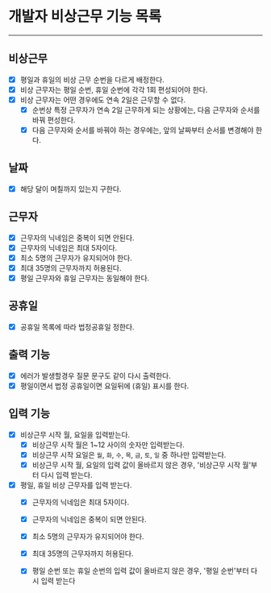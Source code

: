 # 개발자 비상근무 기능 목록

-----

## 비상근무
- [x] 평일과 휴일의 비상 근무 순번을 다르게 배정한다.
- [x] 비상 근무자는 평일 순번, 휴일 순번에 각각 1회 편성되어야 한다.
- [x] 비상 근무자는 어떤 경우에도 연속 2일은 근무할 수 없다.
  - [x] 순번상 특정 근무자가 연속 2일 근무하게 되는 상황에는, 다음 근무자와 순서를 바꿔 편성한다.
  - [x] 다음 근무자와 순서를 바꿔야 하는 경우에는, 앞의 날짜부터 순서를 변경해야 한다.

## 날짜
- [x] 해당 달이 며칠까지 있는지 구한다. 

## 근무자
- [x] 근무자의 닉네임은 중복이 되면 안된다.
- [x] 근무자의 닉네임은 최대 5자이다.
- [x] 최소 5명의 근무자가 유지되어야 한다.
- [x] 최대 35명의 근무자까지 허용된다.
- [x] 평일 근무자와 휴일 근무자는 동일해야 한다.

## 공휴일
- [x] 공휴일 목록에 따라 법정공휴일 정한다.

## 출력 기능
- [x] 에러가 발생할경우 질문 문구도 같이 다시 출력한다.
- [x] 평일이면서 법정 공휴일이면 요일뒤에 (휴일) 표시를 한다.

## 입력 기능
- [x] 비상근무 시작 월, 요일을 입력받는다.
  - [x] 비상근무 시작 월은 1~12 사이의 숫자만 입력받는다.
  - [x] 비상근무 시작 요일은 `월`, `화`, `수`, `목`, `금`, `토`, `일` 중 하나만 입력받는다.
  - [x] 비상근무 시작 월, 요일의 입력 값이 올바르지 않은 경우, '비상근무 시작 월'부터 다시 입력 받는다.
- [x] 평일, 휴일 비상 근무자를 입력 받는다.
  - [x] 근무자의 닉네임은 최대 5자이다.
  - [x] 근무자의 닉네임은 중복이 되면 안된다.
  - [x] 최소 5명의 근무자가 유지되어야 한다.
  - [x] 최대 35명의 근무자까지 허용된다.
  - [x] 평일 순번 또는 휴일 순번의 입력 값이 올바르지 않은 경우, '평일 순번'부터 다시 입력 받는다

